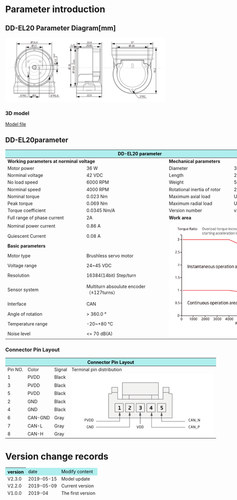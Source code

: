 # Parameter introduction 
## DD-EL20 Parameter Diagram[mm]
![DD-EL20]( ../img/DD_EL20三视图.png ) 
### 3D model 
[Model file]( ../img/DD-EL20_v2_2.step.zip )


## DD-EL20parameter
<table style="width:850px"><thead><tr><th colspan="4" style="background: PaleTurquoise; color: black;">DD-EL20 parameter</th></tr></thead><tbody><tr><td colspan="2" width=60%><b>Working parameters at norminal voltage</b></td><td colspan="2" width=40%><b>Mechanical parameters</b></td></tr><tr><td>Motor power</td><td>36 W</td><td>Diameter</td><td>35mm</td></tr><tr><td>Norminal voltage</td><td>42 VDC</td><td>Length</td><td>22.4mm</td></tr><tr><td>No load speed</td><td>6000 RPM</td><td>Weight</td><td>54 g</td></tr><tr><td>Norminal speed</td><td>4000 RPM</td><td>Rotational inertia of rotor</td><td>22.5254g*cm²</td></tr><tr><td>Nominal torque</td><td>0.023 Nm</td><td>Maximum axial load</td><td>Updating later</td></tr><tr><td>Peak torque</td><td>0.069 Nm</td><td>Maximum radial load</td><td>Updating later</td></tr><tr><td>Torque coefficient</td><td>0.0345 Nm/A</td><td>Version number</td><td>v2.2</td></tr><tr><td>Full range of phase current</td><td>2A</td><td colspan="2"><b>Work area</b></td></tr><tr><td>Nominal power current</td><td>0.86 A</td><td colspan="2" rowspan="14"><img src="../img/DD-EL20quxian.png" style="width:300px"></td></tr><tr><td>Quiescent Current</td><td>0.08 A</td></tr><tr><td colspan="2"><b>Basic parameters</b></td></tr><tr><td>Motor type</td><td>
Brushless servo motor</td></tr><tr><td>Voltage range</td><td>24~45 VDC</td></tr><tr><td>Resolution</td><td>16384(14bit) Step/turn</td></tr><tr><td>Sensor system</td><td>Multiturn absoulute encoder</br>（±127turns）</td></tr><tr><td>Interface</td><td>CAN</td></tr><tr><td>Angle of rotation</td><td>> 360.0 °</td></tr><tr><td>Temperature range</td><td>-20~+80 °C</td></tr><tr><td>Noise level</td><td><= 70 dB(A)</td></tr></tbody></table>

### Connector Pin Layout
<table class="tableizer-table" style="width:700px">
<thead><tr class="tableizer-firstrow"><th colspan="4" style="background: PaleTurquoise; color: black;">Connector Pin Layout</th></tr></thead><tbody><tr><td>Pin NO.</td><td>Color</td><td>Signal</td><td>Terminal pin distribution</td></tr><tr><td>1</td><td>PVDD</td><td>Black</td><td rowspan="9"><img src="../img/配线2-3.png" style="width:450px"></td></tr><tr><td>3</td><td>PVDD</td><td>Black</td></tr><tr><td>5</td><td>PVDD</td><td>Black</td></tr><tr><td>2</td><td>GND</td><td>Black</td></tr><tr><td>4</td><td>GND</td><td>Black</td></tr><tr><td>6</td><td>CAN-GND</td><td>Gray</td></tr><tr><td>7</td><td>CAN-L</td><td>Gray</td></tr><tr><td>8</td><td>CAN-H</td><td>Gray</td></tr></tbody></table>

# Version change records

<table class="tableizer-table"><thead><tr class="tableizer-firstrow" style="background: PaleTurquoise; color: black;width:500px"><th >version</td><td>date</td><td>Modify content</td></tr><tr><td>V2.3.0</td><td>2019-05-15</td><td>Model update</th></tr><tr><td>V2.2.0</td><td>2019-05-09</td><td>Current version</td></tr>
 <tr><td>V1.0.0</td><td>2019-04</td><td>The first version</td></tr>
</tbody></table>
